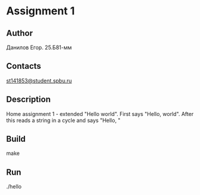 # Assignment 1
## Author
Данилов Егор. 25.Б81-мм
## Contacts
st141853@student.spbu.ru
## Description
Home assignment 1 - extended "Hello world". First says "Hello, world". After this reads a string in a cycle and says "Hello, <string>"
## Build
make
## Run
./hello
